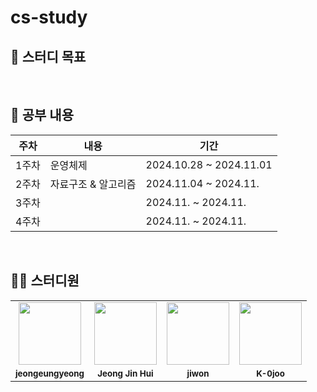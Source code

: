 # cs-study
## 📌 스터디 목표
> 

</br>

## 📕 공부 내용

| 주차 | 내용 | 기간 |
|------|------|------|
| 1주차 | 운영체제 | 2024.10.28 ~ 2024.11.01|
| 2주차 | 자료구조 & 알고리즘 | 2024.11.04 ~ 2024.11. |
| 3주차 | | 2024.11. ~ 2024.11. |
| 4주차 | | 2024.11. ~ 2024.11. |

</br>

## 👩‍💻 스터디원
<table>
  <tr>
    <td align="center"><a href="https://github.com/jeongeungyeong"><img src="https://avatars.githubusercontent.com/u/150095257?v=4?s=100" width="100px;" alt=""></td>
    <td align="center"><a href="https://github.com/rhaehf"><img src="https://avatars.githubusercontent.com/u/65870263?v=4?s=100" width="100px;" alt=""></td>
    <td align="center"><a href="https://github.com/jw427"><img src="https://avatars.githubusercontent.com/u/122508408?v=4?v=4?s=100" width="100px;" alt=""></td>
     <td align="center"><a href="https://github.com/K-0joo"><img src="https://avatars.githubusercontent.com/u/83263735?v=4?s=100" width="100px;" alt=""></td>  
  </tr>
  <tr>
    <td align="center"><sub><b>jeongeungyeong</b></td>
    <td align="center"><sub><b>Jeong Jin Hui</b></td>
    <td align="center"><sub><b>jiwon</b></td>
    <td align="center"><sub><b>K-0joo</b></td>
  </tr>
</table>
